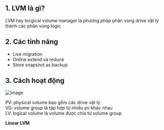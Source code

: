 ## 1. LVM là gì?
LVM hay locgical volume manager là phương pháp phân vùng drive vật lý thành các phân vùng logic
## 2. Các tính năng
- Live migration
- Online extend và reduce
- Store snapshot as backup

## 3. Cách hoạt động
![image](https://user-images.githubusercontent.com/58085885/144697026-412aab24-da3a-477e-a0af-6f8fe4545978.png)

PV: physical volume bao gồm các drive vật lý  
VG: volume group là tập hợp từ nhiều pv khác nhau  
LV: logical volume là volume được chia từ volume group  

**Linear LVM**
